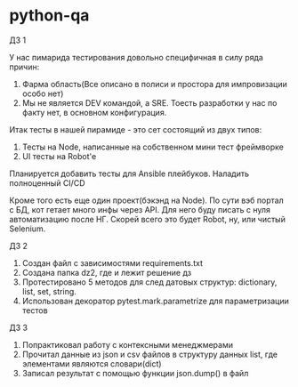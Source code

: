 # python-qa

Д3 1

У нас пимарида тестирования довольно специфичная в силу ряда причин:
1) Фарма область(Все описано в полиси и простора для импровизации особо нет)
2) Мы не является DEV командой, а SRE. Тоесть разработки у нас по факту нет, в основном конфигурация.

Итак тесты в нашей пирамиде - это сет состоящий из двух типов:
1) Тесты на Node, написанные на собственном мини тест фреймворке
2) UI тесты на Robot'e

Планируется добавить тесты для Ansible плейбуков.
Наладить полноценный CI/CD


Кроме того есть еще один проект(бэкэнд на Node). По сути вэб портал с БД, кот гетает много инфы через API. Для него буду писать с нуля автоматизацию после НГ. 
Скорей всего это будет Robot, ну, или чистый Selenium.

ДЗ 2

1) Создан файл с зависимостями requirements.txt
2) Создана папка dz2, где и лежит решение дз
2) Протестировано 5 методов для след датовых структур: dictionary, list, set, string.
3) Использован декоратор pytest.mark.parametrize для параметризации тестов

Д3 3

1) Попрактиковал работу с контексными менеджмерами
2) Прочитал данные из json и csv файлов в структуру данных list, где элементами являются словари(dict)
3) Записал результат с помощью функции json.dump() в файл
